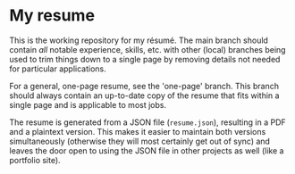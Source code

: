 # My resume

This is the working repository for my résumé.  The main branch should contain
*all* notable experience, skills, etc. with other (local) branches being used
to trim things down to a single page by removing details not needed for
particular applications.

For a general, one-page resume, see the 'one-page' branch.  This branch should
always contain an up-to-date copy of the resume that fits within a single page
and is applicable to most jobs.

The resume is generated from a JSON file (`resume.json`), resulting in a PDF
and a plaintext version.  This makes it easier to maintain both versions
simultaneously (otherwise they will most certainly get out of sync) and leaves
the door open to using the JSON file in other projects as well (like a
portfolio site).
